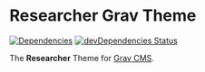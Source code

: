 # Researcher Grav Theme

[![Dependencies](https://david-dm.org/leonidboykov/grav-theme-ibraintech.svg)](https://david-dm.org/leonidboykov/grav-theme-ibraintech)
[![devDependencies Status](https://david-dm.org/leonidboykov/grav-theme-ibraintech/dev-status.svg)](https://david-dm.org/leonidboykov/grav-theme-ibraintech?type=dev)

The **Researcher** Theme for [Grav CMS](http://github.com/getgrav/grav).
